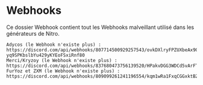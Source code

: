 # Webhooks
Ce dossier Webhook contient tout les Webhooks malveillant utilisé dans les générateurs de Nitro.

```
Adycos (le Webhook n'existe plus) : https://discord.com/api/webhooks/807714500929257543/ovkDXlryFPZUXbeAx90gA7kcCXJh5Hxpyhra162-yq9SPKbslbYu429yKYEoFSxiRnf80
Merci/Kryzoy (le Webhook n'existe plus) : https://discord.com/api/webhooks/837680473756139520/HPakvDGG3WDCd5vArFTVC6Uyl68gsJd1LMoICKKzd2DO84Sh8PuRftNnsMtTo6asjbyL
FurYoz et ZXM (le Webhook n'existe plus) : https://discord.com/api/webhooks/809099261241196554/kqm1wRa1FxqCGGxktBZeAihzEFmZnf8dUH2DkRVNv3_T8cVTa0wIkTbNvcREFsCO2IfC
